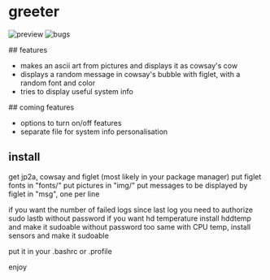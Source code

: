 # greeter

![preview](http://w-v.fr/img/greeter.png) ![bugs](http://w-v.fr/img/bugs.jpg)  

## features  

- makes an ascii art from pictures and displays it as cowsay's cow 
- displays a random message in cowsay's bubble with figlet, with a random font and color
- tries to display useful system info

## coming features  

- options to turn on/off features
- separate file for system info personalisation

## install

get jp2a, cowsay and figlet (most likely in your package manager)
put figlet fonts in "fonts/"
put pictures in "img/"
put messages to be displayed by figlet in "msg", one per line

if you want the number of failed logs since last log you need to authorize sudo lastb without password
if you want hd temperature install hddtemp and make it sudoable without password too
same with CPU temp, install sensors and make it sudoable

put it in your .bashrc or .profile

enjoy
